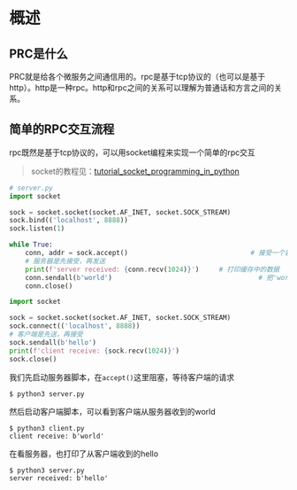 # 概述

## PRC是什么

PRC就是给各个微服务之间通信用的。rpc是基于tcp协议的（也可以是基于http）。http是一种rpc。http和rpc之间的关系可以理解为普通话和方言之间的关系。

## 简单的RPC交互流程

rpc既然是基于tcp协议的，可以用socket编程来实现一个简单的rpc交互

> socket的教程见：[tutorial_socket_programming_in_python](https://github.com/LeoSirius/tutorial_socket_programming_in_python)

```py
# server.py
import socket

sock = socket.socket(socket.AF_INET, socket.SOCK_STREAM)
sock.bind(('localhost', 8888))
sock.listen(1)

while True:
    conn, addr = sock.accept()                               # 接受一个客户端的请求
    # 服务器是先接受，再发送
    print(f'server received: {conn.recv(1024)}')     # 打印缓存中的数据
    conn.sendall(b'world')                                     # 把'word'发送到缓存sendbuffer
    conn.close()
```

```py
import socket

sock = socket.socket(socket.AF_INET, socket.SOCK_STREAM)
sock.connect(('localhost', 8888))
# 客户端是先送，再接受
sock.sendall(b'hello')
print(f'client receive: {sock.recv(1024)}')
sock.close()
```

我们先启动服务器脚本，在`accept()`这里阻塞，等待客户端的请求

```
$ python3 server.py

```

然后启动客户端脚本，可以看到客户端从服务器收到的world

```
$ python3 client.py 
client receive: b'world'
```

在看服务器，也打印了从客户端收到的hello

```
$ python3 server.py 
server received: b'hello'
```
